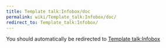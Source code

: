 ```yaml
---
title: Template talk:Infobox/doc
permalink: wiki/Template_talk:Infobox/doc/
redirect_to: Template_talk:Infobox/
---
```


You should automatically be redirected to [Template talk:Infobox](Template_talk:Infobox/)
